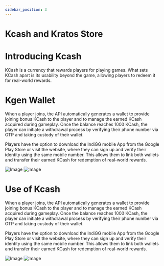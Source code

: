 ```yaml
---
sidebar_position: 3
---
```


# Kcash and Kratos Store

# Introducing Kcash

KCash is a currency that rewards players for playing games. What sets KCash apart is its usability beyond the game, allowing players to redeem it for real-world rewards.

# Kgen Wallet

When a player joins, the API automatically generates a wallet to provide joining bonus KCash to the player and to manage the earned KCash acquired during gameplay. Once the balance reaches 1000 KCash, the player can initiate a withdrawal process by verifying their phone number via OTP and taking custody of their wallet.

Players have the option to download the IndiGG mobile App from the Google Play Store or visit the website, where they can sign up and verify their identity using the same mobile number. This allows them to link both wallets and transfer their earned KCash for redemption of real-world rewards.

![Image](../../static/img/image13.png)
![Image](../../static/img/image12.png)

# Use of Kcash

When a player joins, the API automatically generates a wallet to provide joining bonus KCash to the player and to manage the earned KCash acquired during gameplay. Once the balance reaches 1000 KCash, the player can initiate a withdrawal process by verifying their phone number via OTP and taking custody of their wallet.

Players have the option to download the IndiGG mobile App from the Google Play Store or visit the website, where they can sign up and verify their identity using the same mobile number. This allows them to link both wallets and transfer their earned KCash for redemption of real-world rewards.

![Image](../../static/img/image13.png)
![Image](../../static/img/image12.png)

